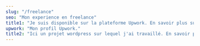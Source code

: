 ```yaml
---
slug: "/freelance"
seo: "Mon experience en freelance"
title1: "Je suis disponible sur la plateforme Upwork. En savoir plus sur"
upwork: "Mon profil Upwork."
title2: "Ici un projet wordpress sur lequel j'ai travaillé. En savoir plus sur"
---
```

